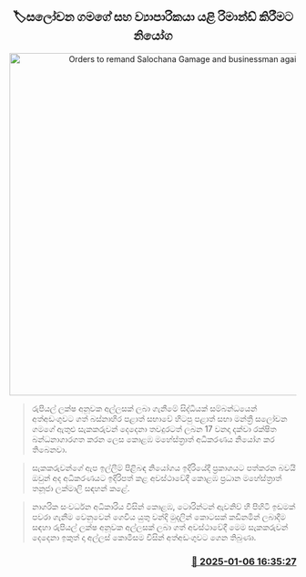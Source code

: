 <p align='center'><b><h2 align='center' title='Orders to remand Salochana Gamage and businessman again'>🏷සලෝචන ගමගේ සහ ව්‍යාපාරිකයා යළි රිමාන්ඩ් කිරීමට නියෝග</h2></b></p>
<p align='center'><img src='https://helakuru.sgp1.cdn.digitaloceanspaces.com/esana/images/lib/salochana-gamage.jpg' width='600' alt='Orders to remand Salochana Gamage and businessman again'></p>

> රුපියල් ලක්ෂ අනූවක අල්ලසක් ලබා ගැනීමේ සිද්ධියක් සම්බන්ධයෙන් අත්අඩංගුවට ගත් බස්නාහිර පළාත් සභාවේ හිටපු පළාත් සභා මන්ත්‍රී සලෝචන ගමගේ ඇතුළු සැකකරුවන් දෙදෙනා තවදුරටත් ලබන 17 වනදා දක්වා රක්ෂිත බන්ධනාගාරගත කරන ලෙස කොළඹ මහේස්ත්‍රාත් අධිකරණය නියෝග කර තිබෙනවා.

> සැකකරුවන්ගේ ඇප ඉල්ලීම් පිළිබඳ නියෝගය ඉදිරියේදී ප්‍රකාශයට පත්කරන බවයි ඔවුන් අද අධිකරණයට ඉදිරිපත් කළ අවස්ථාවේදී කොළඹ ප්‍රධාන මහේස්ත්‍රාත් තනූජා ලක්මාලි සඳහන් කළේ.

> නාගරික සංවර්ධන අධිකාරිය විසින් කොළඹ, ටොරින්ටන් ඇවනිව් හී පිහිටි ඉඩමක් පවරා ගැනීම වෙනුවෙන් ගෙවිය යුතු වන්දි මුදලින් කොටසක් කඩිනමින් ලබාදීම සඳහා රුපියල් ලක්ෂ අනූවක අල්ලසක් ලබා ගත් අවස්ථාවේදී මෙම සැකකරුවන් දෙදෙනා ඉකුත් දා අල්ලස් කොමිසම විසින් අත්අඩංගුවට ගෙන තිබුණා.



<h3 align='right'><a href='https://www.helakuru.lk/esana/p/106356/'>📅 2025-01-06 16:35:27</a></h3>

